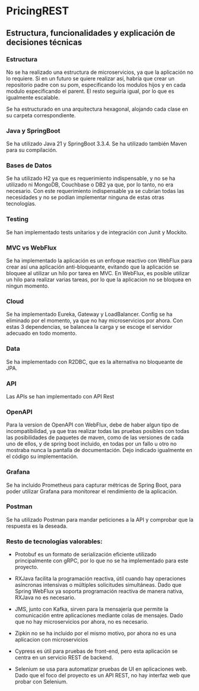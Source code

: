 # PricingREST

## Estructura, funcionalidades y explicación de decisiones técnicas

### Estructura
No se ha realizado una estructura de microservicios, ya que la aplicación no lo requiere. Si en un futuro se quiere realizar así, habría que crear un repositorio padre con su pom, especificando los modulos hijos y en cada modulo especificando el parent. El resto seguiría igual, por lo que es igualmente escalable.

Se ha estructurado en una arquitectura hexagonal, alojando cada clase en su carpeta correspondiente.

### Java y SpringBoot

Se ha utilizado Java 21 y SpringBoot 3.3.4. Se ha utilizado también Maven para su compilación.

### Bases de Datos

Se ha utilizado H2 ya que es requerimiento indispensable, y no se ha utilizado ni MongoDB, Couchbase o DB2 ya que, por lo tanto, no era necesario. Con este requerimiento indispensable ya se cubrían todas las necesidades y no se podían implementar ninguna de estas otras tecnologías.

### Testing

Se han implementado tests unitarios y de integración con Junit y Mockito.

### MVC vs WebFlux

Se ha implementado la aplicación es un enfoque reactivo con WebFlux para crear así una aplicación anti-bloqueante, evitando que la aplicación se bloquee al utilizar un hilo por tarea en MVC. En WebFlux, es posible utilizar un hilo para realizar varias tareas, por lo que la aplicacion no se bloquea en ningun momento.

### Cloud

Se ha implementado Eureka, Gateway y LoadBalancer. Config se ha eliminado por el momento, ya que no hay microservicios por ahora. Con estas 3 dependencias, se balancea la carga y se escoge el servidor adecuado en todo momento.

### Data

Se ha implementado con R2DBC, que es la alternativa no bloqueante de JPA.

### API

Las APIs se han implementado con API Rest

### OpenAPI

Para la version de OpenAPI con WebFlux, debe de haber algun tipo de incompatibilidad, ya que tras realizar todas las pruebas posibles con todas las posibilidades de paquetes de maven, como de las versiones de cada uno de ellos, y de spring boot incluido, en todas por un fallo u otro no mostraba nunca la pantalla de documentación. Dejo indicado igualmente en el código su implementación.

### Grafana

Se ha incluido Prometheus para capturar métricas de Spring Boot, para poder utilizar Grafana para monitorear el rendimiento de la aplicación. 

### Postman

Se ha utilizado Postman para mandar peticiones a la API y comprobar que la respuesta es la deseada.

### Resto de tecnologías valorables:

- Protobuf es un formato de serialización eficiente utilizado principalmente con gRPC, por lo que no se ha implementado para este proyecto.

- RXJava facilita la programación reactiva, útil cuando hay operaciones asíncronas intensivas o múltiples solicitudes simultáneas. Dado que  Spring WebFlux ya soporta programación reactiva de manera nativa, RXJava no es necesario.

- JMS, junto con Kafka, sirven para la mensajería que permite la comunicación entre aplicaciones mediante colas de mensajes. Dado que no hay microservicios por ahora, no es necesario.

- Zipkin no se ha incluido por el mismo motivo, por ahora no es una aplicacion con microservicios

- Cypress es útil para pruebas de front-end, pero esta aplicación se centra en un servicio REST de backend.

- Selenium se usa para automatizar pruebas de UI en aplicaciones web. Dado que el foco del proyecto es un API REST, no hay interfaz web que probar con Selenium.


